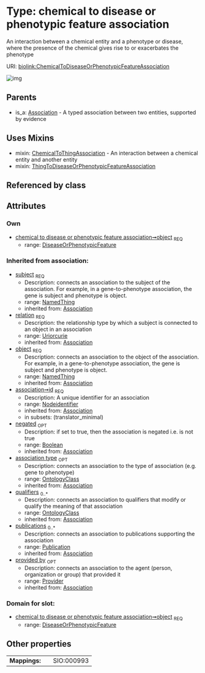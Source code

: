 
# Type: chemical to disease or phenotypic feature association


An interaction between a chemical entity and a phenotype or disease, where the presence of the chemical gives rise to or exacerbates the phenotype

URI: [biolink:ChemicalToDiseaseOrPhenotypicFeatureAssociation](https://w3id.org/biolink/vocab/ChemicalToDiseaseOrPhenotypicFeatureAssociation)


![img](http://yuml.me/diagram/nofunky;dir:TB/class/[ThingToDiseaseOrPhenotypicFeatureAssociation],[Publication],[Provider],[OntologyClass],[NamedThing],[DiseaseOrPhenotypicFeature],[ChemicalToThingAssociation],[Provider]<provided%20by(i)%200..1-%20[ChemicalToDiseaseOrPhenotypicFeatureAssociation&#124;relation(i):uriorcurie;id(i):nodeidentifier;negated(i):boolean%20%3F],[Publication]<publications(i)%200..*-%20[ChemicalToDiseaseOrPhenotypicFeatureAssociation],[OntologyClass]<qualifiers(i)%200..*-%20[ChemicalToDiseaseOrPhenotypicFeatureAssociation],[OntologyClass]<association%20type(i)%200..1-%20[ChemicalToDiseaseOrPhenotypicFeatureAssociation],[NamedThing]<subject(i)%201..1-%20[ChemicalToDiseaseOrPhenotypicFeatureAssociation],[DiseaseOrPhenotypicFeature]<object%201..1-%20[ChemicalToDiseaseOrPhenotypicFeatureAssociation],[ChemicalToDiseaseOrPhenotypicFeatureAssociation]uses%20-.->[ChemicalToThingAssociation],[ChemicalToDiseaseOrPhenotypicFeatureAssociation]uses%20-.->[ThingToDiseaseOrPhenotypicFeatureAssociation],[Association]^-[ChemicalToDiseaseOrPhenotypicFeatureAssociation],[Association])

## Parents

 *  is_a: [Association](Association.md) - A typed association between two entities, supported by evidence

## Uses Mixins

 *  mixin: [ChemicalToThingAssociation](ChemicalToThingAssociation.md) - An interaction between a chemical entity and another entity
 *  mixin: [ThingToDiseaseOrPhenotypicFeatureAssociation](ThingToDiseaseOrPhenotypicFeatureAssociation.md)

## Referenced by class


## Attributes


### Own

 * [chemical to disease or phenotypic feature association➞object](chemical_to_disease_or_phenotypic_feature_association_object.md)  <sub>REQ</sub>
    * range: [DiseaseOrPhenotypicFeature](DiseaseOrPhenotypicFeature.md)

### Inherited from association:

 * [subject](subject.md)  <sub>REQ</sub>
    * Description: connects an association to the subject of the association. For example, in a gene-to-phenotype association, the gene is subject and phenotype is object.
    * range: [NamedThing](NamedThing.md)
    * inherited from: [Association](Association.md)
 * [relation](relation.md)  <sub>REQ</sub>
    * Description: the relationship type by which a subject is connected to an object in an association
    * range: [Uriorcurie](types/Uriorcurie.md)
    * inherited from: [Association](Association.md)
 * [object](object.md)  <sub>REQ</sub>
    * Description: connects an association to the object of the association. For example, in a gene-to-phenotype association, the gene is subject and phenotype is object.
    * range: [NamedThing](NamedThing.md)
    * inherited from: [Association](Association.md)
 * [association➞id](association_id.md)  <sub>REQ</sub>
    * Description: A unique identifier for an association
    * range: [Nodeidentifier](types/Nodeidentifier.md)
    * inherited from: [Association](Association.md)
    * in subsets: (translator_minimal)
 * [negated](negated.md)  <sub>OPT</sub>
    * Description: if set to true, then the association is negated i.e. is not true
    * range: [Boolean](types/Boolean.md)
    * inherited from: [Association](Association.md)
 * [association type](association_type.md)  <sub>OPT</sub>
    * Description: connects an association to the type of association (e.g. gene to phenotype)
    * range: [OntologyClass](OntologyClass.md)
    * inherited from: [Association](Association.md)
 * [qualifiers](qualifiers.md)  <sub>0..*</sub>
    * Description: connects an association to qualifiers that modify or qualify the meaning of that association
    * range: [OntologyClass](OntologyClass.md)
    * inherited from: [Association](Association.md)
 * [publications](publications.md)  <sub>0..*</sub>
    * Description: connects an association to publications supporting the association
    * range: [Publication](Publication.md)
    * inherited from: [Association](Association.md)
 * [provided by](provided_by.md)  <sub>OPT</sub>
    * Description: connects an association to the agent (person, organization or group) that provided it
    * range: [Provider](Provider.md)
    * inherited from: [Association](Association.md)

### Domain for slot:

 * [chemical to disease or phenotypic feature association➞object](chemical_to_disease_or_phenotypic_feature_association_object.md)  <sub>REQ</sub>
    * range: [DiseaseOrPhenotypicFeature](DiseaseOrPhenotypicFeature.md)

## Other properties

|  |  |  |
| --- | --- | --- |
| **Mappings:** | | SIO:000993 |

